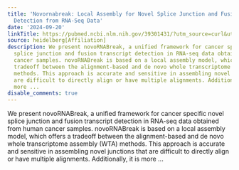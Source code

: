 ```yaml
---
title: 'Novornabreak: Local Assembly for Novel Splice Junction and Fusion Transcript
  Detection from RNA-Seq Data'
date: '2024-09-20'
linkTitle: https://pubmed.ncbi.nlm.nih.gov/39301431/?utm_source=curl&utm_medium=rss&utm_campaign=pubmed-2&utm_content=1FakS-2QOkCT8HsMOQP1bCRQ4YzyumYOmxmF0moLsQ3dFB1E9V&fc=20220326224207&ff=20240920192845&v=2.18.0.post9+e462414
source: heidelberg[Affiliation]
description: We present novoRNABreak, a unified framework for cancer specific novel
  splice junction and fusion transcript detection in RNA-seq data obtained from human
  cancer samples. novoRNABreak is based on a local assembly model, which offers a
  tradeoff between the alignment-based and de novo whole transcriptome assembly (WTA)
  methods. This approach is accurate and sensitive in assembling novel junctions that
  are difficult to directly align or have multiple alignments. Additionally, it is
  more ...
disable_comments: true
---
```

We present novoRNABreak, a unified framework for cancer specific novel splice junction and fusion transcript detection in RNA-seq data obtained from human cancer samples. novoRNABreak is based on a local assembly model, which offers a tradeoff between the alignment-based and de novo whole transcriptome assembly (WTA) methods. This approach is accurate and sensitive in assembling novel junctions that are difficult to directly align or have multiple alignments. Additionally, it is more ...